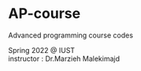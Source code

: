 # AP-course
Advanced programming course codes

Spring 2022 @ IUST<br>instructor : Dr.Marzieh Malekimajd
